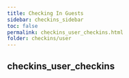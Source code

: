 ```yaml
---
title: Checking In Guests
sidebar: checkins_sidebar
toc: false
permalink: checkins_user_checkins.html
folder: checkins/user
---
```


## checkins_user_checkins


